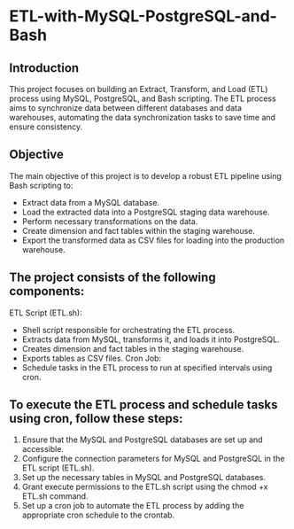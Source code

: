 # ETL-with-MySQL-PostgreSQL-and-Bash
## Introduction
This project focuses on building an Extract, Transform, and Load (ETL) process using MySQL, PostgreSQL, and Bash scripting. The ETL process aims to synchronize data between different databases and data warehouses, automating the data synchronization tasks to save time and ensure consistency.

## Objective
The main objective of this project is to develop a robust ETL pipeline using Bash scripting to:

+ Extract data from a MySQL database.
+ Load the extracted data into a PostgreSQL staging data warehouse.
+ Perform necessary transformations on the data.
+ Create dimension and fact tables within the staging warehouse.
+ Export the transformed data as CSV files for loading into the production warehouse.

## The project consists of the following components:

ETL Script (ETL.sh):
 + Shell script responsible for orchestrating the ETL process.
 + Extracts data from MySQL, transforms it, and loads it into PostgreSQL.
 + Creates dimension and fact tables in the staging warehouse.
 + Exports tables as CSV files.
Cron Job:
 + Schedule tasks in the ETL process to run at specified intervals using cron.

## To execute the ETL process and schedule tasks using cron, follow these steps:

1. Ensure that the MySQL and PostgreSQL databases are set up and accessible.
2. Configure the connection parameters for MySQL and PostgreSQL in the ETL script (ETL.sh).
3. Set up the necessary tables in MySQL and PostgreSQL databases.
4. Grant execute permissions to the ETL.sh script using the chmod +x ETL.sh command.
5. Set up a cron job to automate the ETL process by adding the appropriate cron schedule to the crontab.